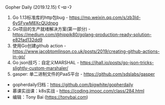 Gopher Daily (2019.12.15) ʕ◔ϖ◔ʔ

1. Go 1.13标准库的http包bug - https://mp.weixin.qq.com/s/zb3ld-6ySFvwM8XcQUdnpg
2. Go项目的生产就绪解决方案(第一部分) - https://medium.com/@hippik80/golang-production-ready-solution-e82fad132dd9
3. 使用Go创建github action - https://www.jacobtomlinson.co.uk/posts/2019/creating-github-actions-in-go/
4. Go json技巧：自定义MARSHAL - https://jhall.io/posts/go-json-tricks-slightly-custom-marshaler/
5. gasper: 单二进制文件的PaaS平台 - https://github.com/sdslabs/gasper

* gopherdaily归档：https://github.com/bigwhite/gopherdaily
* 慕课实战课：k8s实战 - https://coding.imooc.com/class/284.html
* 编辑：Tony Bai (https://tonybai.com)
